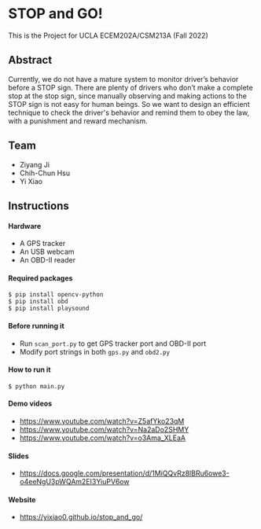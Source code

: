 # STOP and GO!
This is the Project for UCLA ECEM202A/CSM213A (Fall 2022)

## Abstract
Currently, we do not have a mature system to monitor driver’s behavior before a STOP sign. There are plenty of drivers who don’t make a complete stop at the stop sign, since manually observing and making actions to the STOP sign is not easy for human beings. So we want to design an efficient technique to check the driver's behavior and remind them to obey the law, with a punishment and reward mechanism.

## Team
* Ziyang Ji
* Chih-Chun Hsu
* Yi Xiao

## Instructions

#### Hardware
- A GPS tracker
- An USB webcam
- An OBD-II reader

#### Required packages
```
$ pip install opencv-python
$ pip install obd
$ pip install playsound
```

#### Before running it
- Run ```scan_port.py``` to get GPS tracker port and OBD-II port
- Modify port strings in both ```gps.py``` and ```obd2.py```

#### How to run it
```
$ python main.py
```

#### Demo videos
- https://www.youtube.com/watch?v=Z5afYko23qM
- https://www.youtube.com/watch?v=Na2aDo2SHMY
- https://www.youtube.com/watch?v=o3Ama_XLEaA

#### Slides
- https://docs.google.com/presentation/d/1MiQQvRz8lBRu6owe3-o4eeNgU3pWQAm2EI3YiuPV6ow

#### Website
- https://yixiao0.github.io/stop_and_go/
